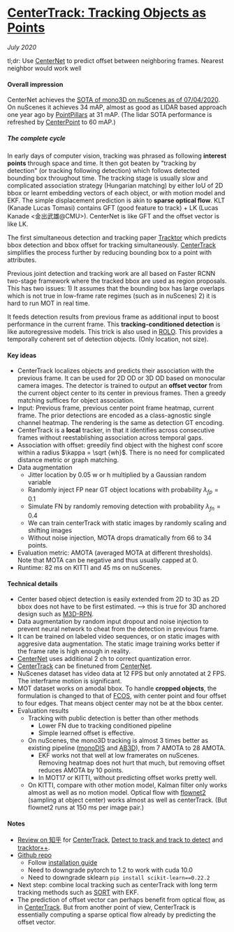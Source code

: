 # [CenterTrack: Tracking Objects as Points](https://arxiv.org/abs/2004.01177)

_July 2020_

tl;dr: Use [CenterNet](centernet.md) to predict offset between neighboring frames. Nearest neighbor would work well 

#### Overall impression
CenterNet achieves the [SOTA of mono3D on nuScenes as of 07/04/2020](https://www.nuscenes.org/object-detection?externalData=all&mapData=all&modalities=Camera). On nuScenes it achieves 34 mAP, almost as good as LIDAR based approach one year ago by [PointPillars](pointpillars.md) at 31 mAP. (The lidar SOTA performance is refreshed by [CenterPoint](centerpoint.md) to 60 mAP.)


##### The complete cycle
In early days of computer vision, tracking was phrased as following **interest points** through space and time. It then got beaten by "tracking by detection" (or tracking following detection) which follows detected bounding box throughout time. The tracking stage is usually slow and complicated association strategy (Hungarian matching) by either IoU of 2D bbox or learnt embedding vectors of each object, or with motion model and EKF. The simple displacement prediction is akin to **sparse optical flow**. KLT (Kanade Lucas Tomasi) contains GFT (good feature to track) + LK (Lucas Kanade <金出武雄@CMU>). CenterNet is like GFT and the offset vector is like LK.

The first simultaneous detection and tracking paper [Tracktor](tracktor.md) which predicts bbox detection and bbox offset for tracking simultaneously. [CenterTrack](centertrack.md) simplifies the process further by reducing bounding box to a point with attributes. 

Previous joint detection and tracking work are all based on Faster RCNN two-stage framework where the tracked bbox are used as region proposals. This has two issues: 1) It assumes that the bounding box has large overlaps which is not true in low-frame rate regimes (such as in nuScenes) 2) it is hard to run MOT in real time. 

It feeds detection results from previous frame as additional input to boost performance in the current frame. This **tracking-conditioned detection** is like autoregressive models. This trick is also used in [ROLO](rolo.md). This provides a temporally coherent set of detection objects. (Only location, not size). 

#### Key ideas
- CenterTrack localizes objects and predicts their association with the previous frame. It can be used for 2D OD or 3D OD based on monocular camera images. The detector is trained to output an **offset vector** from the current object center to its center in previous frames. Then a greedy matching suffices for object association. 
- Input: Previous frame, previous center point frame heatmap, current frame. The prior detections are encoded as a class-agnostic single channel heatmap. The rendering is the same as detection GT encoding.
- CenterTrack is a **local** tracker, in that it identifies across consecutive frames without reestablishing association across temporal gaps. 
- Association with offset: greedily find object with the highest conf score within a radius $\kappa = \sqrt {wh}$. There is no need for complicated distance metric or graph matching.
- Data augmentation
	- Jitter location by 0.05 w or h multiplied by a Gaussian random variable
	- Randomly inject FP near GT object locations with probability $\lambda_{fp} = 0.1$
	- Simulate FN by randomly removing detection with probability $\lambda_{fn} = 0.4$
	- We can train centerTrack with static images by randomly scaling and shifting images
	- Without noise injection, MOTA drops dramatically from 66 to 34 points.
- Evaluation metric: AMOTA (averaged MOTA at different thresholds). Note that MOTA can be negative and thus usually capped at 0.
- Runtime: 82 ms on KITTI and 45 ms on nuScenes.

#### Technical details
- Center based object detection is easily extended from 2D to 3D as 2D bbox does not have to be first estimated. --> this is true for 3D anchored design such as [M3D-RPN](m3d_rpn.md).
- Data augmentation by random input dropout and noise injection to prevent neural network to cheat from the detection in previous frame. 
- It can be trained on labeled video sequences, or on static images with aggresive data augmentation. The static image training works better if the frame rate is high enough in reality.
- [CenterNet](centernet.md) uses additional 2 ch to correct quantization error. 
- [CenterTrack](centertrack.md) can be finetuned from [CenterNet](centernet.md).
- NuScenes dataset has video data at 12 FPS but only annotated at 2 FPS. The interframe motion is significant.
- MOT dataset works on amodal bbox. To handle **cropped objects**, the formulation is changed to that of [FCOS](fcos.md), with center point and four offset to four edges. That means object center may not be at the bbox center.
- Evaluation results
	- Tracking with public detection is better than other methods
		- Lower FN due to tracking conditioned pipeline
		- Simple learned offset is effective.
	- On nuScenes, the mono3D tracking is almost 3 times better as existing pipeline ([monoDIS](monodis.md) and [AB3D](ab3d.md)), from 7 AMOTA to 28 AMOTA.
		- EKF works not that well at low framerates on nuScenes. Removing heatmap does not hurt that much, but removing offset reduces AMOTA by 10 points. 
		- In MOT17 or KITTI, without predicting offset works pretty well. 
	- On KITTI, compare with other motion model, Kalman filter only works almost as well as no motion model. Optical flow with [flownet2](flownet2.md) (sampling at object center) works almost as well as centerTrack. (But flownet2 runs at 150 ms per image pair.)



#### Notes
- [Review on 知乎](https://zhuanlan.zhihu.com/p/125395219) for [CenterTrack](centertrack.md), [Detect to track and track to detect](detect_track.md) and [tracktor++](tracktor.md).
- [Github repo](https://github.com/xingyizhou/CenterTrack)
	- Follow [installation guide](https://github.com/xingyizhou/CenterTrack/blob/master/readme/INSTALL.md)
	- Need to downgrade pytorch to 1.2 to work with cuda 10.0
	- Need to downgrade sklearn `pip install scikit-learn==0.22.2`
- Next step: combine local tracking such as centerTrack with long term tracking methods such as [SORT](sort.md) with EKF.
- The prediction of offset vector can perhaps benefit from optical flow, as in [CenterTrack](centertrack.md). But from another point of view, CenterTrack is essentially computing a sparse optical flow already by predicting the offset vector.
